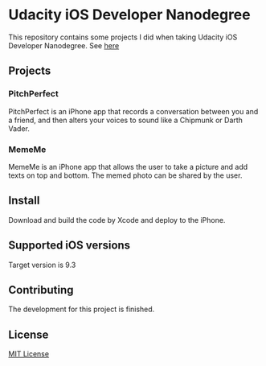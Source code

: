 # Udacity iOS Developer Nanodegree
This repository contains some projects I did when taking Udacity iOS Developer Nanodegree. See [here](https://www.udacity.com/course/ios-developer-nanodegree--nd003)

## Projects
### PitchPerfect
PitchPerfect is an iPhone app that records a conversation between you and a friend, and then alters your voices to sound like a Chipmunk or Darth Vader.

### MemeMe
MemeMe is an iPhone app that allows the user to take a picture and add texts on top and bottom. The memed photo can be shared by the user.

## Install
Download and build the code by Xcode and deploy to the iPhone.

## Supported iOS versions
Target version is 9.3

## Contributing
The development for this project is finished.

## License
[MIT License](https://opensource.org/licenses/MIT)

